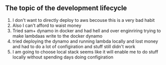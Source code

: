 ## The topic of the development lifecycle

1. I don't want to directly deploy to aws becouse this is a very bad habit
1. Also I can't afford to waist money
1. Tried sam+ dynamo in docker and had hell and over enginriring trying to make lambdaas write to the docker dynamo
1. tried deploying the dynamo and running lambda locally and lost money and had to do a lot of configiration and stuff still didn't work
1. I am going to choose local stack seems like it will enable me to do stuff locally without spending days doing configiration
